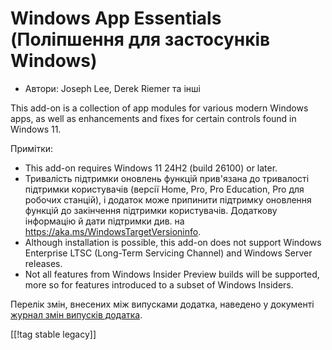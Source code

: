 # Windows App Essentials (Поліпшення для застосунків Windows) #

* Автори: Joseph Lee, Derek Riemer та інші

This add-on is a collection of app modules for various modern Windows apps,
as well as enhancements and fixes for certain controls found in Windows 11.

Примітки:

* This add-on requires Windows 11 24H2 (build 26100) or later.
* Тривалість підтримки оновлень функцій прив'язана до тривалості підтримки
  користувачів (версії Home, Pro, Pro Education, Pro для робочих станцій), і
  додаток може припинити підтримку оновлення функцій до закінчення підтримки
  користувачів. Додаткову інформацію й дати підтримки див. на
  <https://aka.ms/WindowsTargetVersioninfo>.
* Although installation is possible, this add-on does not support Windows
  Enterprise LTSC (Long-Term Servicing Channel) and Windows Server releases.
* Not all features from Windows Insider Preview builds will be supported,
  more so for features introduced to a subset of Windows Insiders.

Перелік змін, внесених між випусками додатка, наведено у документі [журнал
змін випусків додатка][1].

[[!tag stable legacy]]

[1]: https://github.com/josephsl/wintenapps/blob/main/changes.md
